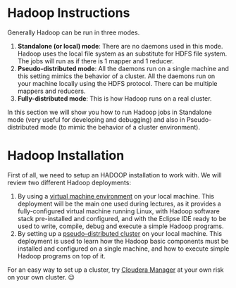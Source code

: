 Hadoop Instructions
===================

Generally Hadoop can be run in three modes.
1. **Standalone (or local) mode**: There are no daemons used in this mode. Hadoop uses the local file system as an substitute for HDFS file system. The jobs will run as if there is 1 mapper and 1 reducer.2. **Pseudo-distributed mode**: All the daemons run on a single machine and this setting mimics the behavior of a cluster. All the daemons run on your machine locally using the HDFS protocol. There can be multiple mappers and reducers.3. **Fully-distributed mode**: This is how Hadoop runs on a real cluster.

In this section we will show you how to run Hadoop jobs in Standalone mode (very useful for developing and debugging) and also in Pseudo-distributed mode (to mimic the behavior of a cluster environment).

# Hadoop Installation

First of all, we need to setup an HADOOP installation to work with. 
We will review two different Hadoop deployments:

1. By using a [virtual machine environment](./vme.md) on your local machine. This deployment will be the main one used during lectures, as it provides a fully-configured virtual machine running Linux, with Hadoop software stack pre-installed and configured, and with the Eclipse IDE ready to be used to write, compile, debug and execute a simple Hadoop programs. 
2. By setting up a [pseudo-distributed cluster](./pdm.md) on your local machine. This deployment is used to learn how the Hadoop basic components must be installed and configured on a single machine, and how to execute simple Hadoop programs on top of it.

For an easy way to set up a cluster, try [Cloudera Manager](http://archive.cloudera.com/cm5/installer/latest/cloudera-manager-installer.bin) at your own risk on your own cluster. :wink:
